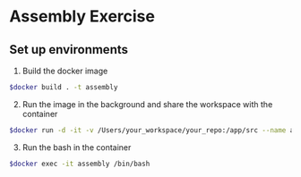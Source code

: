 # Assembly Exercise

## Set up environments

1. Build the docker image

```bash
$docker build . -t assembly
```

2. Run the image in the background and share the workspace with the container

```bash
$docker run -d -it -v /Users/your_workspace/your_repo:/app/src --name assembly assembly
```

3. Run the bash in the container

```bash
$docker exec -it assembly /bin/bash
```
